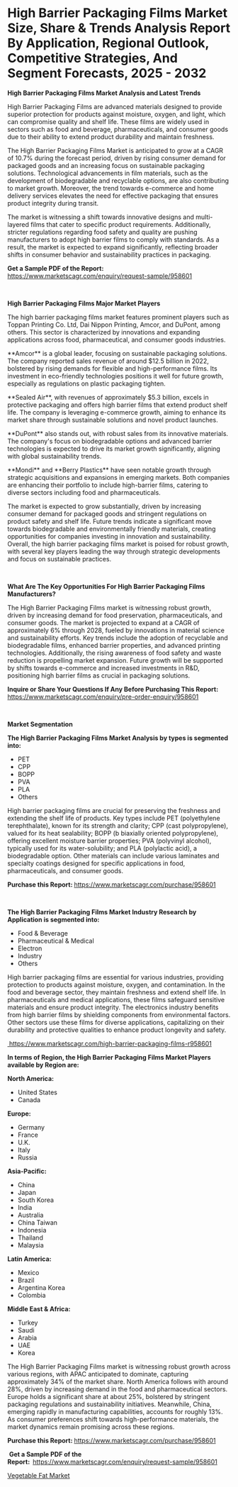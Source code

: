 <p><h1>High Barrier Packaging Films Market Size, Share & Trends Analysis Report By Application, Regional Outlook, Competitive Strategies, And Segment Forecasts, 2025 - 2032</h1></p><p><strong>High Barrier Packaging Films Market Analysis and Latest Trends</strong></p>
<p><p>High Barrier Packaging Films are advanced materials designed to provide superior protection for products against moisture, oxygen, and light, which can compromise quality and shelf life. These films are widely used in sectors such as food and beverage, pharmaceuticals, and consumer goods due to their ability to extend product durability and maintain freshness.</p><p>The High Barrier Packaging Films Market is anticipated to grow at a CAGR of 10.7% during the forecast period, driven by rising consumer demand for packaged goods and an increasing focus on sustainable packaging solutions. Technological advancements in film materials, such as the development of biodegradable and recyclable options, are also contributing to market growth. Moreover, the trend towards e-commerce and home delivery services elevates the need for effective packaging that ensures product integrity during transit.</p><p>The market is witnessing a shift towards innovative designs and multi-layered films that cater to specific product requirements. Additionally, stricter regulations regarding food safety and quality are pushing manufacturers to adopt high barrier films to comply with standards. As a result, the market is expected to expand significantly, reflecting broader shifts in consumer behavior and sustainability practices in packaging.</p></p>
<p><strong>Get a Sample PDF of the Report:&nbsp;</strong> <a href="https://www.marketscagr.com/enquiry/request-sample/958601?utm_campaign=3249&utm_medium=2&utm_source=Github&utm_content=ia&utm_term=01042025&utm_id=high-barrier-packaging-films">https://www.marketscagr.com/enquiry/request-sample/958601</a></p>
<p>&nbsp;</p>
<p><strong>High Barrier Packaging Films Major Market Players</strong></p>
<p><p>The high barrier packaging films market features prominent players such as Toppan Printing Co. Ltd, Dai Nippon Printing, Amcor, and DuPont, among others. This sector is characterized by innovations and expanding applications across food, pharmaceutical, and consumer goods industries.</p><p>**Amcor** is a global leader, focusing on sustainable packaging solutions. The company reported sales revenue of around $12.5 billion in 2022, bolstered by rising demands for flexible and high-performance films. Its investment in eco-friendly technologies positions it well for future growth, especially as regulations on plastic packaging tighten.</p><p>**Sealed Air**, with revenues of approximately $5.3 billion, excels in protective packaging and offers high barrier films that extend product shelf life. The company is leveraging e-commerce growth, aiming to enhance its market share through sustainable solutions and novel product launches.</p><p>**DuPont** also stands out, with robust sales from its innovative materials. The company's focus on biodegradable options and advanced barrier technologies is expected to drive its market growth significantly, aligning with global sustainability trends.</p><p>**Mondi** and **Berry Plastics** have seen notable growth through strategic acquisitions and expansions in emerging markets. Both companies are enhancing their portfolio to include high-barrier films, catering to diverse sectors including food and pharmaceuticals.</p><p>The market is expected to grow substantially, driven by increasing consumer demand for packaged goods and stringent regulations on product safety and shelf life. Future trends indicate a significant move towards biodegradable and environmentally friendly materials, creating opportunities for companies investing in innovation and sustainability. Overall, the high barrier packaging films market is poised for robust growth, with several key players leading the way through strategic developments and focus on sustainable practices.</p></p>
<p>&nbsp;</p>
<p><strong>What Are The Key Opportunities For High Barrier Packaging Films Manufacturers?</strong></p>
<p><p>The High Barrier Packaging Films market is witnessing robust growth, driven by increasing demand for food preservation, pharmaceuticals, and consumer goods. The market is projected to expand at a CAGR of approximately 6% through 2028, fueled by innovations in material science and sustainability efforts. Key trends include the adoption of recyclable and biodegradable films, enhanced barrier properties, and advanced printing technologies. Additionally, the rising awareness of food safety and waste reduction is propelling market expansion. Future growth will be supported by shifts towards e-commerce and increased investments in R&D, positioning high barrier films as crucial in packaging solutions.</p></p>
<p><strong>Inquire or Share Your Questions If Any Before Purchasing This Report:</strong> <a href="https://www.marketscagr.com/enquiry/pre-order-enquiry/958601?utm_campaign=3249&utm_medium=2&utm_source=Github&utm_content=ia&utm_term=01042025&utm_id=high-barrier-packaging-films">https://www.marketscagr.com/enquiry/pre-order-enquiry/958601</a></p>
<p>&nbsp;</p>
<p><strong>Market Segmentation</strong></p>
<p><strong>The High Barrier Packaging Films Market Analysis by types is segmented into:</strong></p>
<p><ul><li>PET</li><li>CPP</li><li>BOPP</li><li>PVA</li><li>PLA</li><li>Others</li></ul></p>
<p><p>High barrier packaging films are crucial for preserving the freshness and extending the shelf life of products. Key types include PET (polyethylene terephthalate), known for its strength and clarity; CPP (cast polypropylene), valued for its heat sealability; BOPP (b biaxially oriented polypropylene), offering excellent moisture barrier properties; PVA (polyvinyl alcohol), typically used for its water-solubility; and PLA (polylactic acid), a biodegradable option. Other materials can include various laminates and specialty coatings designed for specific applications in food, pharmaceuticals, and consumer goods.</p></p>
<p><strong>Purchase this Report:&nbsp;</strong><a href="https://www.marketscagr.com/purchase/958601?utm_campaign=3249&utm_medium=2&utm_source=Github&utm_content=ia&utm_term=01042025&utm_id=high-barrier-packaging-films">https://www.marketscagr.com/purchase/958601</a></p>
<p>&nbsp;</p>
<p><strong>The High Barrier Packaging Films Market Industry Research by Application is segmented into:</strong></p>
<p><ul><li>Food & Beverage</li><li>Pharmaceutical & Medical</li><li>Electron</li><li>Industry</li><li>Others</li></ul></p>
<p><p>High barrier packaging films are essential for various industries, providing protection to products against moisture, oxygen, and contamination. In the food and beverage sector, they maintain freshness and extend shelf life. In pharmaceuticals and medical applications, these films safeguard sensitive materials and ensure product integrity. The electronics industry benefits from high barrier films by shielding components from environmental factors. Other sectors use these films for diverse applications, capitalizing on their durability and protective qualities to enhance product longevity and safety.</p></p>
<p><a href="https://www.marketscagr.com/high-barrier-packaging-films-r958601?utm_campaign=3249&utm_medium=2&utm_source=Github&utm_content=ia&utm_term=01042025&utm_id=high-barrier-packaging-films">&nbsp;https://www.marketscagr.com/high-barrier-packaging-films-r958601</a></p>
<p><strong>In terms of Region, the High Barrier Packaging Films Market Players available by Region are:</strong></p>
<p>
    <p> <strong> North America: </strong>
        <ul>
            <li>United States</li>
            <li>Canada</li>
        </ul>
        </p> 
    <p> <strong> Europe: </strong>
        <ul>
            <li>Germany</li>
            <li>France</li>
            <li>U.K.</li>
            <li>Italy</li>
            <li>Russia</li>
        </ul>
        </p> 
    <p> <strong> Asia-Pacific: </strong>
        <ul>
            <li>China</li>
            <li>Japan</li>
            <li>South Korea</li>
            <li>India</li>
            <li>Australia</li>
            <li>China Taiwan</li>
            <li>Indonesia</li>
            <li>Thailand</li>
            <li>Malaysia</li>
        </ul>
        </p> 
    <p> <strong> Latin America: </strong>
        <ul>
            <li>Mexico</li>
            <li>Brazil</li>
            <li>Argentina Korea</li>
            <li>Colombia</li>
        </ul>
        </p> 
    <p> <strong> Middle East & Africa: </strong>
        <ul>
            <li>Turkey</li>
            <li>Saudi</li>
            <li>Arabia</li>
            <li>UAE</li>
            <li>Korea</li>
        </ul>
    </p>
    </p>
<p><p>The High Barrier Packaging Films market is witnessing robust growth across various regions, with APAC anticipated to dominate, capturing approximately 34% of the market share. North America follows with around 28%, driven by increasing demand in the food and pharmaceutical sectors. Europe holds a significant share at about 25%, bolstered by stringent packaging regulations and sustainability initiatives. Meanwhile, China, emerging rapidly in manufacturing capabilities, accounts for roughly 13%. As consumer preferences shift towards high-performance materials, the market dynamics remain promising across these regions.</p></p>
<p><strong>Purchase this Report: </strong><a href="https://www.marketscagr.com/purchase/958601?utm_campaign=3249&utm_medium=2&utm_source=Github&utm_content=ia&utm_term=01042025&utm_id=high-barrier-packaging-films">https://www.marketscagr.com/purchase/958601</a></p>
<p>&nbsp;<strong>Get a Sample PDF of the Report:&nbsp;&nbsp;</strong><a href="https://www.marketscagr.com/enquiry/request-sample/958601?utm_campaign=3249&utm_medium=2&utm_source=Github&utm_content=ia&utm_term=01042025&utm_id=high-barrier-packaging-films">https://www.marketscagr.com/enquiry/request-sample/958601</a></p>
<p><strong></strong></p>
<p><p><a href="https://github.com/akermigarib/Market-Research-Report-List-1/blob/main/vegetable-fat-market.md?utm_campaign=3249&utm_medium=2&utm_source=Github&utm_content=ia&utm_term=01042025&utm_id=high-barrier-packaging-films">Vegetable Fat Market</a></p></p>